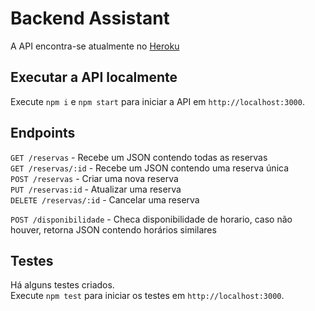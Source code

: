 # Backend Assistant

A API encontra-se atualmente no [Heroku](https://backend-assistant.herokuapp.com)

## Executar a API localmente

Execute `npm i` e `npm start` para iniciar a API em `http://localhost:3000`.

## Endpoints

`GET /reservas` - Recebe um JSON contendo todas as reservas  
`GET /reservas/:id` - Recebe um JSON contendo uma reserva única  
`POST /reservas` - Criar uma nova reserva  
`PUT /reservas:id` - Atualizar uma reserva  
`DELETE /reservas/:id` - Cancelar uma reserva

`POST /disponibilidade` - Checa disponibilidade de horario, caso não houver, retorna JSON contendo horários similares

## Testes

Há alguns testes criados.  
Execute `npm test` para iniciar os testes em `http://localhost:3000`.
